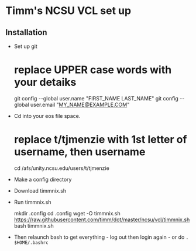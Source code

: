 # Timm's NCSU VCL set up



## Installation

- Set up git

    # replace UPPER case words with your detaiks
    git config --global user.name "FIRST_NAME LAST_NAME"
    git config --global user.email "MY_NAME@EXAMPLE.COM"

- Cd into your eos file space. 

    # replace t/tjmenzie with 1st letter of username, then username
    cd /afs/unity.ncsu.edu/users/t/tjmenzie

- Make a config directory
- Download timmnix.sh
- Run timmnix.sh

    mkdir .config
    cd .config
    wget -O timmnix.sh https://raw.githubusercontent.com/timm/dot/master/ncsu/vcl/timmnix.sh
    bash timmnix.sh

- Then relaunch bash to get everything 
      - log out then login again
      - or do `. $HOME/.bashrc`


